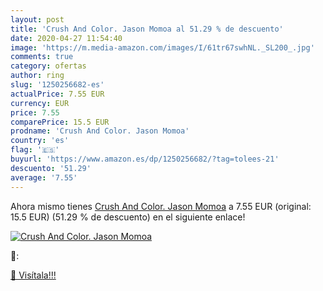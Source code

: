 ```yaml
---
layout: post
title: 'Crush And Color. Jason Momoa al 51.29 % de descuento'
date: 2020-04-27 11:54:40
image: 'https://m.media-amazon.com/images/I/61tr67swhNL._SL200_.jpg'
comments: true
category: ofertas
author: ring
slug: '1250256682-es'
actualPrice: 7.55 EUR
currency: EUR
price: 7.55
comparePrice: 15.5 EUR
prodname: 'Crush And Color. Jason Momoa'
country: 'es'
flag: '🇪🇸'
buyurl: 'https://www.amazon.es/dp/1250256682/?tag=tolees-21'
descuento: '51.29'
average: '7.55'
---
```


Ahora mismo tienes [Crush And Color. Jason Momoa](https://www.amazon.es/dp/1250256682/?tag=tolees-21) a 7.55 EUR (original: 15.5 EUR) (51.29 %  de descuento) en el siguiente enlace!

[![Crush And Color. Jason Momoa](https://m.media-amazon.com/images/I/61tr67swhNL._SL200_.jpg)](https://www.amazon.es/dp/1250256682/?tag=tolees-21)

🔎:


[🛒 Visítala!!!](https://www.amazon.es/dp/1250256682/?tag=tolees-21)
